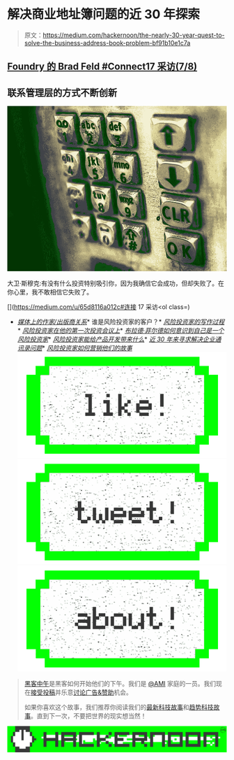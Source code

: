 # 解决商业地址簿问题的近 30 年探索

> 原文：<https://medium.com/hackernoon/the-nearly-30-year-quest-to-solve-the-business-address-book-problem-bf91b10e1c7a>

## [Foundry 的 Brad Feld #Connect17 采访(7/8)](https://hackernoon.com/2o-minute-interview-with-brad-feld-4d204437713f)

## 联系管理层的方式不断创新

![](img/768274e0565e75834daf6ada3918f25f.png)

大卫·斯穆克:有没有什么投资特别吸引你，因为我确信它会成功，但却失败了。在你心里，我不敢相信它失败了。

[](https://medium.com/u/65d8116a012c#连接 17 采访</a></h2><ol class=)

*   [*媒体上的作家/出版商关系*](https://hackernoon.com/writer-publisher-relations-on-medium-d5b41cb334be)*   谁是风险投资家的客户？*   [*风险投资家的写作过程*](https://hackernoon.com/this-venture-capitalists-writing-process-918d2b73af43)*   [*风险投资家在他的第一次投资会议上*](https://hackernoon.com/a-venture-capitalist-at-his-early-stage-investments-first-conference-c23f3d5678c2)*   [*布拉德·菲尔德如何意识到自己是一个风险投资家*](https://hackernoon.com/how-brad-feld-realized-he-was-a-venture-capitalist-b2ff878b883c)*   [*风险投资家能给产品开发带来什么*](/@DavidSmooke/what-venture-capitalists-can-bring-to-product-development-c6e46c2d81ef)*   [*近 30 年来寻求解决企业通讯录问题*](https://hackernoon.com/the-nearly-30-year-quest-to-solve-the-business-address-book-problem-bf91b10e1c7a)*   [*风险投资家如何营销他们的故事*](https://hackernoon.com/how-venture-capitalists-market-their-stories-and-opinions-d95bdce67ce3)[![](img/50ef4044ecd4e250b5d50f368b775d38.png)](http://bit.ly/HackernoonFB)[![](img/979d9a46439d5aebbdcdca574e21dc81.png)](https://goo.gl/k7XYbx)[![](img/2930ba6bd2c12218fdbbf7e02c8746ff.png)](https://goo.gl/4ofytp)

> [黑客中午](http://bit.ly/Hackernoon)是黑客如何开始他们的下午。我们是 [@AMI](http://bit.ly/atAMIatAMI) 家庭的一员。我们现在[接受投稿](http://bit.ly/hackernoonsubmission)并乐意[讨论广告&赞助](mailto:partners@amipublications.com)机会。
> 
> 如果你喜欢这个故事，我们推荐你阅读我们的[最新科技故事](http://bit.ly/hackernoonlatestt)和[趋势科技故事](https://hackernoon.com/trending)。直到下一次，不要把世界的现实想当然！

![](img/be0ca55ba73a573dce11effb2ee80d56.png)